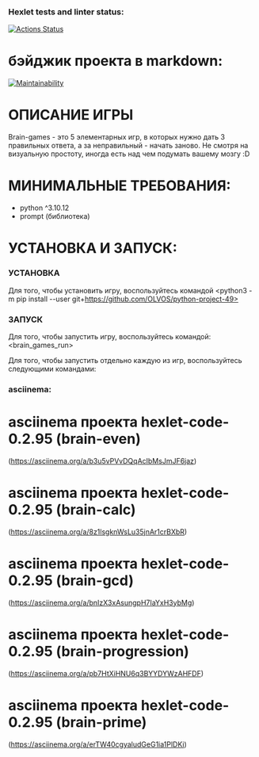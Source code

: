 ### Hexlet tests and linter status:
[![Actions Status](https://github.com/OLVOS/python-project-49/actions/workflows/hexlet-check.yml/badge.svg)](https://github.com/OLVOS/python-project-49/actions)

# бэйджик проекта в markdown:
[![Maintainability](https://api.codeclimate.com/v1/badges/5feb2538fa6db2eab02c/maintainability)](https://codeclimate.com/github/OLVOS/python-project-49/maintainability)

# ОПИСАНИЕ ИГРЫ
Brain-games - это 5 элементарных игр, в которых нужно дать 3 правильных ответа, а за неправильный - начать заново. Не смотря на визуальную простоту, иногда есть над чем подумать вашему мозгу :D

# МИНИМАЛЬНЫЕ ТРЕБОВАНИЯ:
- python ^3.10.12
- prompt (библиотека)

# УСТАНОВКА И ЗАПУСК:
### УСТАНОВКА
Для того, чтобы установить игру, воспользуйтесь командой <python3 -m pip install --user git+https://github.com/OLVOS/python-project-49>

### ЗАПУСК
Для того, чтобы запустить игру, воспользуйтесь командой:
<brain_games_run> 

Для того, чтобы запустить отдельно каждую из игр, воспользуйтесь следующими командами:
<brain-even>
<brain-calc>
<brain-gcd>
<brain-progression>
<brain-prime>

### asciinema:
# asciinema проекта hexlet-code-0.2.95 (brain-even)
(https://asciinema.org/a/b3u5vPVvDQqAcIbMsJmJF6jaz)
# asciinema проекта hexlet-code-0.2.95 (brain-calc)
(https://asciinema.org/a/8z1lsgknWsLu35jnAr1crBXbR)
# asciinema проекта hexlet-code-0.2.95 (brain-gcd)
(https://asciinema.org/a/bnIzX3xAsungpH7IaYxH3ybMg)
# asciinema проекта hexlet-code-0.2.95 (brain-progression)
(https://asciinema.org/a/pb7HtXiHNU6q3BYYDYWzAHFDF)
# asciinema проекта hexlet-code-0.2.95 (brain-prime)
(https://asciinema.org/a/erTW40cgyaludGeG1ia1PlDKi)
